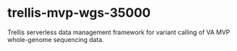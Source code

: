 # trellis-mvp-wgs-35000
Trellis serverless data management framework for variant calling of VA MVP whole-genome sequencing data.
